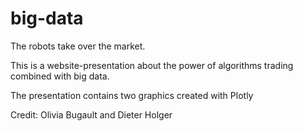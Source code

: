 # big-data

The robots take over the market. 

This is a website-presentation about the power of algorithms trading combined with big data. 

The presentation contains two graphics created with Plotly 


Credit: Olivia Bugault and Dieter Holger 
